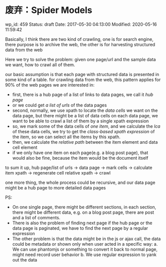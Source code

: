 # 废弃：Spider Models


wp_id: 459
Status: draft
Date: 2017-05-30 04:13:00
Modified: 2020-05-16 11:59:42


Basically, I think there are two kind of crawling, one is for search engine, there purpose is to archive the web, the other is for harvesting structured data from the web

Here we try to solve the problem: given one page/url and the sample data we want, how to crawl all of them.

our basic assumption is that each page with structured data is presented in some kind of a table. for crawling data from the web, this pattern applies for 90% of the web pages we are interested in:

* first, there is a hub page of a list of links to data pages, we call it *hub page*
* or we could get *a list of urls* of the data pages
* second, normally, we use xpath to locate the *data cells* we want on the data page, but there might be a list of data cells on each data page, we want to be able to crawl a list of them by a single xpath expression
* so, we mark some of the data cells of *one item*, and we calculate the *lca* of these data cells, we try to get the *class-based xpath expression* of the item, so we can select all the items by this xpath.
* then, we calculate the *relative path* between the item element and data cell element
* if we only have one item on each page(e.g. a blog post page), that would also be fine, because the item would be the document itself

to sum it up, 
hub page/list of urls -> data page -> mark cells -> calculate item xpath -> regenerate cell relative xpath -> crawl

one more thing, the whole process could be recursive, and our data page might be a hub page to more detailed data pages

PS:

* On one single page, there might be different sections, in each section, there might be different data, e.g. on a blog post page, there are post and a list of comments.
* There is also the problem of finding next page if the hub page or the data page is paginated, we have to find the next page by a regular expression
* The other problem is that the data might be in the js or ajax call, the data could be metadata or shown only when user acted in a specific way:
    a. We can use phantomjs or something to convert it back to normal page, might need record user behavior
    b. We use regular expression to yank out the data